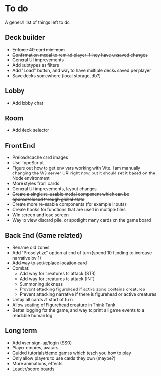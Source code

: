 # To do

A general list of things left to do.

## Deck builder

- ~~Enforce 40 card minimum~~
- ~~Confirmation modal to remind player if they have unsaved changes~~
- General UI improvements
- Add subtypes as filters
- Add "Load" button, and way to have multiple decks saved per player
- Save decks somewhere (local storage, db?)

## Lobby

- Add lobby chat

## Room

- Add deck selector

## Front End

- Preload/cache card images
- Use TypeScript
- Figure out how to get env vars working with Vite. I am manually changing the WS server URI right now, but it should set it based on the Node environment
- More styles from cards
- General UI improvements, layout changes
- ~~Create a single re-usable modal component which can be opened/closed through global state~~
- Create more re-usable components (for example inputs)
- Create hooks for functions that are used in multiple files
- Win screen and lose screen
- Way to view discard pile, or spotlight many cards on the game board

## Back End (Game related)

- Rename old zones
- Add "Proselytize" option at end of turn (spend 10 funding to increase narrative by 1)
- ~~Add way to set/replace location card~~
- Combat:
  - Add way for creatures to attack (STR)
  - Add way for creatures to attack (INT)
  - Summoning sickness
  - Prevent attacking figurehead if active zone contains creatures
  - Prevent attacking narrative if there is figurehead or active creatures
- Untap all cards at start of turn
- Allow seating of Figurehead creature in Think Tank
- Better logging for the game, and way to print all game events to a readable human log

## Long term

- Add user sign-up/login (SSO)
- Player emotes, avatars
- Guided tutorials/demo games which teach you how to play
- Only allow players to use cards they own (maybe?)
- More animations, effects
- Leader/score boards
